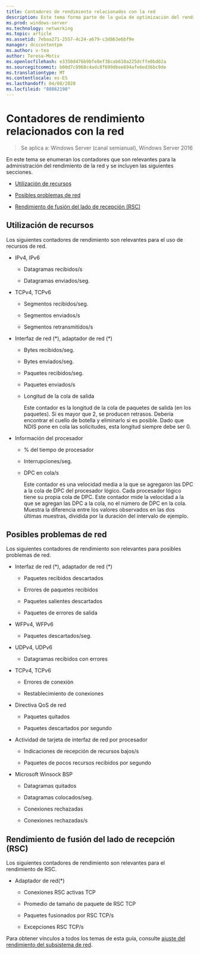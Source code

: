 ```yaml
---
title: Contadores de rendimiento relacionados con la red
description: Este tema forma parte de la guía de optimización del rendimiento del subsistema de red para Windows Server 2016.
ms.prod: windows-server
ms.technology: networking
ms.topic: article
ms.assetid: 7ebaa271-2557-4c24-a679-c3d863e6bf9e
manager: dcscontentpm
ms.author: v-tea
author: Teresa-Motiv
ms.openlocfilehash: e3350d476b9bfe8ef38cab610a225dcffe0bd02a
ms.sourcegitcommit: b00d7c8968c4adc8f699dbee694afe6ed36bc9de
ms.translationtype: MT
ms.contentlocale: es-ES
ms.lasthandoff: 04/08/2020
ms.locfileid: "80862198"
---
```

# <a name="network-related-performance-counters"></a>Contadores de rendimiento relacionados con la red

>Se aplica a: Windows Server (canal semianual), Windows Server 2016

En este tema se enumeran los contadores que son relevantes para la administración del rendimiento de la red y se incluyen las siguientes secciones.  
  
-   [Utilización de recursos](#bkmk_ru)  
  
-   [Posibles problemas de red](#bkmk_np)  
  
-   [Rendimiento de fusión del lado de recepción (RSC)](#bkmk_rsc)  
  
##  <a name="resource-utilization"></a><a name="bkmk_ru"></a>Utilización de recursos  

Los siguientes contadores de rendimiento son relevantes para el uso de recursos de red.  
  
- IPv4, IPv6  
  
  -   Datagramas recibidos/s  
  
  -   Datagramas enviados/seg.  
  
- TCPv4, TCPv6  
  
  -   Segmentos recibidos/seg.  
  
  -   Segmentos enviados/s  
  
  -   Segmentos retransmitidos/s  
  
- Interfaz de red (*), adaptador de red (\*)  
  
  - Bytes recibidos/seg.  
  
  - Bytes enviados/seg.  
  
  - Paquetes recibidos/seg.  
  
  - Paquetes enviados/s  
  
  - Longitud de la cola de salida  
  
    Este contador es la longitud de la cola de paquetes de salida \(en los paquetes\). Si es mayor que 2, se producen retrasos. Debería encontrar el cuello de botella y eliminarlo si es posible. Dado que NDIS pone en cola las solicitudes, esta longitud siempre debe ser 0.  
  
- Información del procesador  
  
  - % del tiempo de procesador  
  
  - Interrupciones/seg.  
  
  - DPC en cola/s  
  
    Este contador es una velocidad media a la que se agregaron las DPC a la cola de DPC del procesador lógico. Cada procesador lógico tiene su propia cola de DPC. Este contador mide la velocidad a la que se agregan las DPC a la cola, no el número de DPC en la cola. Muestra la diferencia entre los valores observados en las dos últimas muestras, dividida por la duración del intervalo de ejemplo.  
  
##  <a name="potential-network-problems"></a><a name="bkmk_np"></a>Posibles problemas de red  

Los siguientes contadores de rendimiento son relevantes para posibles problemas de red.  
  
-   Interfaz de red (*), adaptador de red (\*)  
  
    -   Paquetes recibidos descartados  
  
    -   Errores de paquetes recibidos  
  
    -   Paquetes salientes descartados  
  
    -   Paquetes de errores de salida  
  
-   WFPv4, WFPv6  
  
    -   Paquetes descartados/seg.

-   UDPv4, UDPv6

    -   Datagramas recibidos con errores  
  
-   TCPv4, TCPv6  
  
    -   Errores de conexión  
  
    -   Restablecimiento de conexiones  
  
-   Directiva QoS de red  
  
    -   Paquetes quitados  
  
    -   Paquetes descartados por segundo  
  
-   Actividad de tarjeta de interfaz de red por procesador  
  
    -   Indicaciones de recepción de recursos bajos/s  
  
    -   Paquetes de pocos recursos recibidos por segundo  
  
-   Microsoft Winsock BSP  
  
    -   Datagramas quitados  
  
    -   Datagramas colocados/seg.  
  
    -   Conexiones rechazadas  
  
    -   Conexiones rechazadas/s  
  
##  <a name="receive-side-coalescing-rsc-performance"></a><a name="bkmk_rsc"></a>Rendimiento de fusión del lado de recepción (RSC)  

Los siguientes contadores de rendimiento son relevantes para el rendimiento de RSC.  
  
-   Adaptador de red(*)  
  
    -   Conexiones RSC activas TCP  
  
    -   Promedio de tamaño de paquete de RSC TCP  
  
    -   Paquetes fusionados por RSC TCP/s  
  
    -   Excepciones RSC TCP/s

Para obtener vínculos a todos los temas de esta guía, consulte [ajuste del rendimiento del subsistema de red](net-sub-performance-top.md).